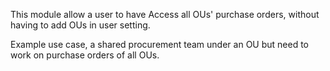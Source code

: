 This module allow a user to have Access all OUs' purchase orders, without having to add
OUs in user setting.

Example use case, a shared procurement team under an OU but need to work on purchase
orders of all OUs.
